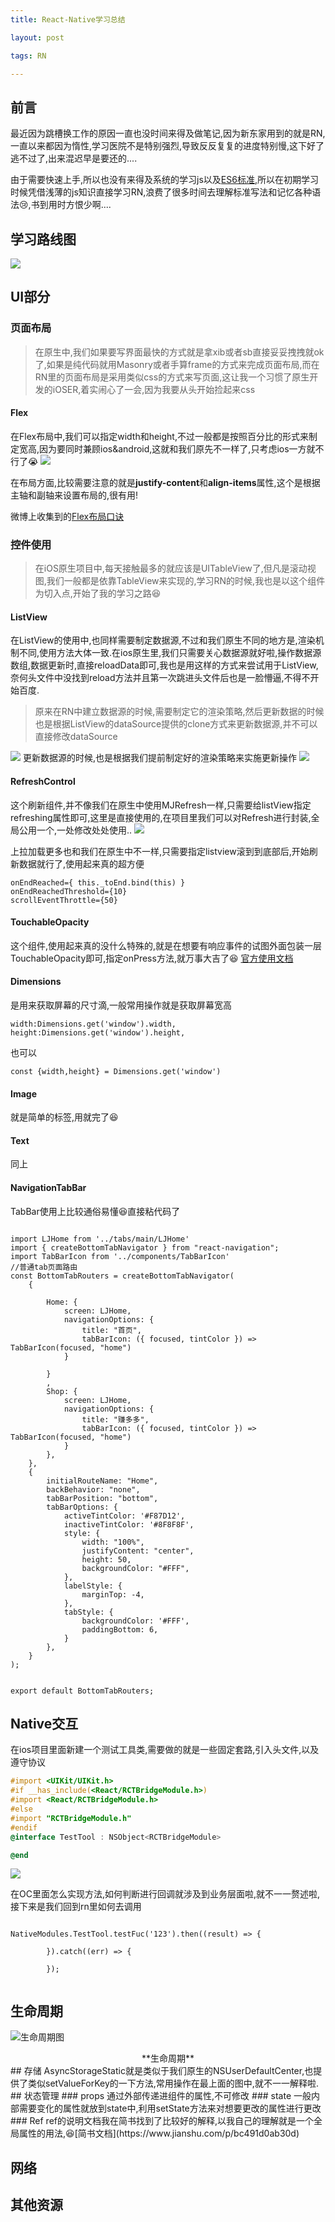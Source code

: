 ```yaml
---
title: React-Native学习总结

layout: post

tags: RN

---
```


## 前言

最近因为跳槽换工作的原因一直也没时间来得及做笔记,因为新东家用到的就是RN,一直以来都因为惰性,学习医院不是特别强烈,导致反反复复的进度特别慢,这下好了逃不过了,出来混迟早是要还的....

由于需要快速上手,所以也没有来得及系统的学习js以及[ES6标准](http://es6.ruanyifeng.com/),所以在初期学习时候凭借浅薄的js知识直接学习RN,浪费了很多时间去理解标准写法和记忆各种语法😢,书到用时方恨少啊....

## 学习路线图
![](https://ws3.sinaimg.cn/large/006tNc79ly1ft3jxciut7j31680zqq8w.jpg)

## UI部分
### 页面布局
> 在原生中,我们如果要写界面最快的方式就是拿xib或者sb直接妥妥拽拽就ok了,如果是纯代码就用Masonry或者手算frame的方式来完成页面布局,而在RN里的页面布局是采用类似css的方式来写页面,这让我一个习惯了原生开发的iOSER,着实闹心了一会,因为我要从头开始捡起来css

#### Flex
在Flex布局中,我们可以指定width和height,不过一般都是按照百分比的形式来制定宽高,因为要同时兼顾ios&android,这就和我们原先不一样了,只考虑ios一方就不行了😭
![](https://ws4.sinaimg.cn/large/006tNc79ly1ft3ks1gpqzj30lm0bedhb.jpg)

在布局方面,比较需要注意的就是**justify-content**和**align-items**属性,这个是根据主轴和副轴来设置布局的,很有用!

微博上收集到的[Flex布局口诀](https://weibo.com/1712131295/CoRnElNkZ?ref=collection&type=comment#_rnd1531116658286)

### 控件使用
> 在iOS原生项目中,每天接触最多的就应该是UITableView了,但凡是滚动视图,我们一般都是依靠TableView来实现的,学习RN的时候,我也是以这个组件为切入点,开始了我的学习之路😆


#### ListView
在ListView的使用中,也同样需要制定数据源,不过和我们原生不同的地方是,渲染机制不同,使用方法大体一致.在ios原生里,我们只需要关心数据源就好啦,操作数据源数组,数据更新时,直接reloadData即可,我也是用这样的方式来尝试用于ListView,奈何头文件中没找到reload方法并且第一次跳进头文件后也是一脸懵逼,不得不开始百度.
> 原来在RN中建立数据源的时候,需要制定它的渲染策略,然后更新数据的时候也是根据ListView的dataSource提供的clone方式来更新数据源,并不可以直接修改dataSource

![](https://ws4.sinaimg.cn/large/006tNc79ly1ft3lbzbxxaj30rc0c40uk.jpg)
更新数据源的时候,也是根据我们提前制定好的渲染策略来实施更新操作
![](https://ws4.sinaimg.cn/large/006tNc79ly1ft3lcmfy17j312u044q3l.jpg)
#### RefreshControl
这个刷新组件,并不像我们在原生中使用MJRefresh一样,只需要给listView指定refreshing属性即可,这里是直接使用的,在项目里我们可以对Refresh进行封装,全局公用一个,一处修改处处使用..
![](https://ws2.sinaimg.cn/large/006tNc79ly1ft3lfq3tf3j30v80bcac2.jpg)

上拉加载更多也和我们在原生中不一样,只需要指定listview滚到到底部后,开始刷新数据就行了,使用起来真的超方便

```
onEndReached={ this._toEnd.bind(this) }
onEndReachedThreshold={10}
scrollEventThrottle={50}

```
#### TouchableOpacity

这个组件,使用起来真的没什么特殊的,就是在想要有响应事件的试图外面包装一层TouchableOpacity即可,指定onPress方法,就万事大吉了😆
[官方使用文档](https://reactnative.cn/docs/0.51/touchableopacity.html#content)
#### Dimensions
是用来获取屏幕的尺寸滴,一般常用操作就是获取屏幕宽高

```
width:Dimensions.get('window').width,
height:Dimensions.get('window').height,

```
也可以

```
const {width,height} = Dimensions.get('window')
```
#### Image
就是简单的标签,用就完了😆
#### Text
同上
#### NavigationTabBar
TabBar使用上比较通俗易懂😆直接粘代码了

```

import LJHome from '../tabs/main/LJHome'
import { createBottomTabNavigator } from "react-navigation";
import TabBarIcon from '../components/TabBarIcon'
//普通tab页面路由
const BottomTabRouters = createBottomTabNavigator(
    {

        Home: {
            screen: LJHome,
            navigationOptions: {
                title: "首页",
                tabBarIcon: ({ focused, tintColor }) => TabBarIcon(focused, "home")
            }

        }
        ,
        Shop: {
            screen: LJHome,
            navigationOptions: {
                title: "赚多多",
                tabBarIcon: ({ focused, tintColor }) => TabBarIcon(focused, "home")
            }
        },
    },
    {
        initialRouteName: "Home",
        backBehavior: "none",
        tabBarPosition: "bottom",
        tabBarOptions: {
            activeTintColor: '#F87D12',
            inactiveTintColor: '#8F8F8F',
            style: {
                width: "100%",
                justifyContent: "center",
                height: 50,
                backgroundColor: "#FFF",
            },
            labelStyle: {
                marginTop: -4,
            },
            tabStyle: {
                backgroundColor: '#FFF',
                paddingBottom: 6,
            }
        },
    }
);


export default BottomTabRouters;

```

## Native交互

在ios项目里面新建一个测试工具类,需要做的就是一些固定套路,引入头文件,以及遵守协议

```objective-c
#import <UIKit/UIKit.h>
#if __has_include(<React/RCTBridgeModule.h>)
#import <React/RCTBridgeModule.h>
#else
#import "RCTBridgeModule.h"
#endif
@interface TestTool : NSObject<RCTBridgeModule>

@end

```

![](https://ws2.sinaimg.cn/large/006tNc79ly1ft3m2o9ur2j31a405aq4e.jpg)

在OC里面怎么实现方法,如何判断进行回调就涉及到业务层面啦,就不一一赘述啦,接下来是我们回到rn里如何去调用

```

NativeModules.TestTool.testFuc('123').then((result) => {
            
        }).catch((err) => {
            
        });
        
```
## 生命周期
![生命周期图](https://upload-images.jianshu.io/upload_images/2428275-f08403a3ea1b80f4.png?imageMogr2/auto-orient/strip%7CimageView2/2/w/700)
<center>**生命周期**</center>
## 存储
AsyncStorageStatic就是类似于我们原生的NSUserDefaultCenter,也提供了类似setValueForKey的一下方法,常用操作在最上面的图中,就不一一解释啦.
## 状态管理
### props
通过外部传递进组件的属性,不可修改
### state
一般内部需要变化的属性就放到state中,利用setState方法来对想要更改的属性进行更改
### Ref
ref的说明文档我在简书找到了比较好的解释,以我自己的理解就是一个全局属性的用法,😆[简书文档](https://www.jianshu.com/p/bc491d0ab30d)

## 网络
## 其他资源


